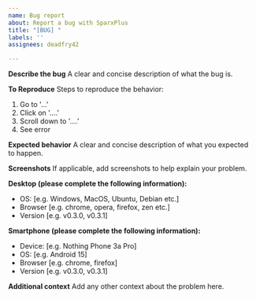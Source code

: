 ```yaml
---
name: Bug report
about: Report a bug with SparxPlus
title: "[BUG] "
labels: ''
assignees: deadfry42

---
```


**Describe the bug**
A clear and concise description of what the bug is.

**To Reproduce**
Steps to reproduce the behavior:
1. Go to '...'
2. Click on '....'
3. Scroll down to '....'
4. See error

**Expected behavior**
A clear and concise description of what you expected to happen.

**Screenshots**
If applicable, add screenshots to help explain your problem.

**Desktop (please complete the following information):**
 - OS: [e.g. Windows, MacOS, Ubuntu, Debian etc.]
 - Browser [e.g. chrome, opera, firefox, zen etc.]
 - Version [e.g. v0.3.0, v0.3.1]

**Smartphone (please complete the following information):**
 - Device: [e.g. Nothing Phone 3a Pro]
 - OS: [e.g. Android 15]
 - Browser [e.g. chrome, firefox]
 - Version [e.g. v0.3.0, v0.3.1]

**Additional context**
Add any other context about the problem here.
